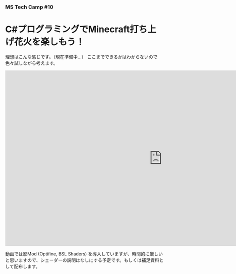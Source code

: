 ### MS Tech Camp #10
# C#プログラミングでMinecraft打ち上げ花火を楽しもう！

理想はこんな感じです。（現在準備中...）
ここまでできるかはわからないので色々試しながら考えます。

<iframe width="994" height="559" src="https://www.youtube.com/embed/9yzj5DeJ94c" title="YouTube video player" frameborder="0" allow="accelerometer; autoplay; clipboard-write; encrypted-media; gyroscope; picture-in-picture" allowfullscreen></iframe>

動画では影Mod (Optifine, BSL Shaders) を導入していますが、時間的に厳しいと思いますので、シェーダーの説明はなしにする予定です。もしくは補足資料として配布します。